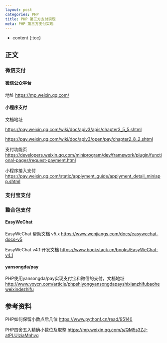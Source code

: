```yaml
---
layout: post
categories: PHP
title: PHP 第三方支付实现
meta: PHP 第三方支付实现
---
```

* content
{:toc}

## 正文

### 微信支付

#### 微信公众平台

地址 https://mp.weixin.qq.com/

#### 小程序支付

文档地址 

<https://pay.weixin.qq.com/wiki/doc/apiv3/apis/chapter3_5_5.shtml>

<https://pay.weixin.qq.com/wiki/doc/apiv3/open/pay/chapter2_8_2.shtml>

支付功能页 <https://developers.weixin.qq.com/miniprogram/dev/framework/plugin/functional-pages/request-payment.html>

小程序接入支付 <https://pay.weixin.qq.com/static/applyment_guide/applyment_detail_miniapp.shtml>


### 支付宝支付

### 整合包支付

#### EasyWeChat

EasyWeChat 帮助文档 v5.x <https://www.wenjiangs.com/docs/easywechat-docs-v5>

EasyWeChat v4.1 开发文档 <https://www.bookstack.cn/books/EasyWeChat-v4.1>


#### yansongda/pay

PHP使用yansongda/pay实现支付宝和微信的支付，文档地址 <http://www.voycn.com/article/phpshiyongyansongdapayshixianzhifubaoheweixindezhifu>


## 参考资料

PHP如何保留小数点后几位 <https://www.pythonf.cn/read/95140>

PHP四舍五入精确小数位及取整 <https://mp.weixin.qq.com/s/QM5s3ZJ-atPLUlziaMnhvg>
